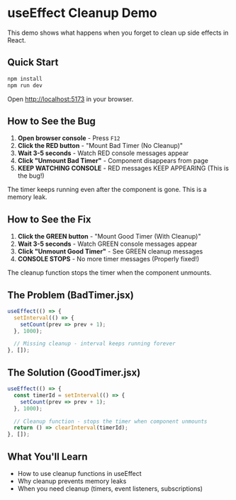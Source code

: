 # useEffect Cleanup Demo

This demo shows what happens when you forget to clean up side effects in React.

## Quick Start

```bash
npm install
npm run dev
```

Open [http://localhost:5173](http://localhost:5173) in your browser.

## How to See the Bug

1. **Open browser console** - Press `F12`
2. **Click the RED button** - "Mount Bad Timer (No Cleanup)"
3. **Wait 3-5 seconds** - Watch RED console messages appear
4. **Click "Unmount Bad Timer"** - Component disappears from page
5. **KEEP WATCHING CONSOLE** - RED messages KEEP APPEARING (This is the bug!)

The timer keeps running even after the component is gone. This is a memory leak.

## How to See the Fix

1. **Click the GREEN button** - "Mount Good Timer (With Cleanup)"
2. **Wait 3-5 seconds** - Watch GREEN console messages appear
3. **Click "Unmount Good Timer"** - See GREEN cleanup messages
4. **CONSOLE STOPS** - No more timer messages (Properly fixed!)

The cleanup function stops the timer when the component unmounts.

## The Problem (BadTimer.jsx)

```javascript
useEffect(() => {
  setInterval(() => {
    setCount(prev => prev + 1);
  }, 1000);

  // Missing cleanup - interval keeps running forever
}, []);
```

## The Solution (GoodTimer.jsx)

```javascript
useEffect(() => {
  const timerId = setInterval(() => {
    setCount(prev => prev + 1);
  }, 1000);

  // Cleanup function - stops the timer when component unmounts
  return () => clearInterval(timerId);
}, []);
```

## What You'll Learn

- How to use cleanup functions in useEffect
- Why cleanup prevents memory leaks
- When you need cleanup (timers, event listeners, subscriptions)
